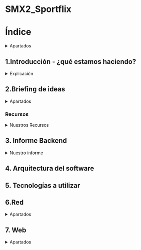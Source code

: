 # SMX2_Sportflix

# Índice
<details>
	<summary>Apartados</summary>

Nombre del proyecto: SMX2-Sportflix

1.Introducción - ¿qué estamos haciendo?

2.Briefing de ideas

3.Informe Backend

4.Arquitectura del software

5.Tecnologías a utilizar

6.Red

a.Diagrama de la red

b.Mapa físico

c.Mapa lógico

7.Web

d.Diseño

e.Mockup

f.Mapa de navegabilidad

8.Servicios

g.DNS

h.DHCP

i.Apache

j.Firewall

k.Copias de seguridad

9.Conclusiones

10.Bibliografía

</details>

## 1.Introducción - ¿qué estamos haciendo?
<details>
	<summary>Explicación</summary>
Estamos haciendo un projecto que consiste en crear una web que en nuestro caso es de notícias de fórmula 1 y tendrá apartados exclusivamente con pilotos 3D españoles, también su apartado de soporte para mirar los problemas frecuentes que suceden en nuestra web, su apartado de última hora y también su apartado de introducción explicando quienes somos. 
</details>

## 2.Briefing de ideas
  <details>
	 <summary>Apartados</summary> 
	  
### Idea seleccionada y justificación: 
Porque hemos escogido esta idea: Lo hemos escogido porque es original, también porque hay mucha información sobre los temas que hemos escogido para la web y para finalizar nuestra web se puede personalizar lo que también nos ayudaría a que el público este más atento a nuestra web y sea más llamativo. 

  
### Objectivos:
* 1 Crear la página web.
* 2 Diseñar còmo seria nuestra página web.. Diseñar una página web donde se mostrará noticias, pilotos, coches y otros detalles de la F1.
* 3 Importar noticias de Formula 1 de las webs fiables y oficiales.  
* 4 Guardar todos los datos en una base de datos.
* 5 Diseñar en 3D los coches a mostrar en la web y si es posible hacer lo mismo con los pilotos.


### Publico al que va dirigido: 
A todos los públicos que le gusté el deporte y sobretodo la fórmula 1.

### Modulos que vamos a tocar: (Asignaturas)

Seguridad:

Servicios de red:

Sistemas operativos:

Seguretat:

Aplicaciones web

Programación (optativa)

* MO5-MO6 -> Diagrama de red,mapa fisico,mapa lógico de la infraestrucutra.
* MO4-MO7 -> Servicio DHCP en un servidor Windows diferente.
* MO7 -> Servidor DNS primario.
* MO6 -> Firewall: pfsense o Sophos.
* MO6 -> Backup: Trunas y/o rsync.
* MO8 -> Mapa de navegabilidad y Mockups.
* MO8 -> web responsive.
* MO4 -> Diferenciar roles de usuarios en el sistema.
* MO6 -> Plan de contigencia y explicar los aspects de seguridad que se han implementado o que se puedan implementar.

### Materiales necesarios (fisicos y lógicos).
  Físicos: Tener una libreta a mano para apuntar ideas, comandos, así podernos organizar, ordenador.

  Lógicos: Tener el drive del proyecto abierto, visual studio instalado, enlaces a recursos para hacer el proyecto, trello, github y tener el microsoft office abierto para hacer la
  infraestructura de red.
  </details>
  
### Recursos
<Details>
	 <summary>Nuestros Recursos</summary>

## Bibliografia: 

Github (https://docs.github.com/es/get-started/start-your-journey/hello-world) , (https://gist.github.com/dasdo/9ff71c5c0efa037441b6) y (https://prestashop.es)
MySQL (https://www.mysqltutorial.org/) y (https://blog.baehost.com/comandos-basicos-para-mysql/)
Cloudflare (https://raiolanetworks.com/blog/cloudflare/) y (https://developers.cloudflare.com/cloudflare-one/connections/connect-networks/do-more-with-tunnels/local-management/tunnel-useful-commands/)
Promox (https://www.nakivo.com/es/blog/top-10-proxmox-cli-commands/) y (https://www.nakivo.com/blog/proxmox-install/)
</Details>


## 3. Informe Backend

<details>
<summary>Nuestro informe</summary>
	
### 1. Descripción general del proyecto web

¿De qué trata tu web?
            Crear una web de noticias de Fórmula 1 con los pilotos españoles y  
            también queremos que cuando clickeis al perfil del piloto os salga su coche en 3D.
            (*Puede ser que pongamos algún piloto de otro país.*)


¿Qué funcionalidades ofrecerá a los usuarios?
             Las funcionalidades que ofreceremos a los usuarios son:


Crear una cuenta al momento de entrar a la página (Registrarse y Logearse).
Tendrán un apartado donde podrán ver las últimas noticias de todos esos pilotos a la vez.
Tener un apartado de favoritos para poner sus pilotos favoritos.
Interactuar con los elementos de la web como el piloto y el coche.
 


### 2. Identificación de entidades principales
¿Qué elementos importantes hay en tu web que necesitan almacenarse?
            Usuarios: nombre, apellido1, contraseña, número de identificación, fecha en la que inició  
            sesión en la web, email.
	
            Piloto: Nombre, nacionalidad, estadísticas, número, equipo, edad, posición en las                      
            carreras,trofeos, victorias, poles y mejor puesto.
            
            Coche: Modelo, marca, color, escuderías , eslogan, motor, democión, tipo de motor,  
            fabricante de motor, cilindrada de motor, patrocinadores de los coches.


            Noticias: Origen de la web, fecha, horas,calendario de las carreras,resultados de las   
            carreras, clasificación de los pilotos, palmarés de los pilotos o los coches, clasificación  
            de los constructores.
            
¿Qué tema de información almacena? Datos de los usuarios como por ejemplo correo electrónico, contraseñas, nombre, apellido, número de identificación y la fecha en que se inició la cuenta. 


También los datos del piloto como son el nombre, nacionalidad, estadísticas, número, equipo, edad, posición en las carreras, trofeos, victorias, poles y mejor puesto. También los datos importantes del coche como es el modelo, marca, color, escuderías, eslogan, motor, democión, tipo de motor, fabricante de motor, cilindrada de motor, los patrocinadores de los coches y luego para finalizar los elementos importantes de las noticias: origen de la web, fecha, horas,calendario de las carreras,resultados de las   
carreras, clasificación de los pilotos, palmarés de los pilotos o los coches, clasificación de los constructores.








¿Por qué necesitas guardarla en la base de datos?
Porque así nos aseguramos que toda la información importante y necesaria esté bien guardada y dividida por apartados.








### 3. Datos que se deben guardar de cada entidad (atributos)
-Nombre
-Apellidos
-Correo electrónico
-Número de identificación 
-Contraseñas
-Fecha

El tipo de dato que utilizaremos es de texto, número, fecha, links y la definición que considero que corresponde es varchar, int, decimal, date, datetime y el auto increment.









### 4. Relaciones entre las entidades
<summary>Relaciones entre las entidades</summary>	
¿Cómo se relacionan unas entidades con otras?
Ejemplo:


            Usuarios:
            -id usuario 
            -nombre
            -email
            -contraseña


             Pedidos:
             -id pedido
             -id usuario (*Id Identificación*)
             -Fecha pedido
              
<img width="659" height="415" alt="image" src="https://github.com/user-attachments/assets/b815cd48-8405-49c0-bd90-d58f80f554d1" />





	




### 5. Ejemplo de datos (simulación)
<summary>Datos</summary>

	

Incluye un ejemplo de cada entidad con datos ficticios pero realistas.

Nombre: Pepe

Apellido: Morientes

Correo electrónico: pepem@gmail.com

Número de identificación: Pep2345

Contraseñas:ppm75345

Fecha de registro: 11-09-25 a las 15:40:25.

### 6. Reflexiones, dificultades y dudas que tienes sobre la base de datos
¿Qué partes te han resultado más difíciles de pensar?


Las partes que nos ha resultado más difíciles de pensar ha sido lo que les vamos a ofrecer a los usuarios porque como estamos comenzando el proyecto posiblemente se nos puede ocurrir nuevas ideas y que también podría encajar bien en nuestro proyecto.


¿Qué no tienes claro sobre la información que hay que guardar?
            
            Lo que no tenemos claro sobre la información que hay que guardar es lo del número   
            de identificación porque con el nombre y apellido pensamos que con eso es    
            suficiente. 
</details>


## 4. Arquitectura del software

## 5. Tecnologías a utilizar

## 6.Red
<details>
	<summary>Apartados</summary>
6a.Diagrama de la red


6.b.Mapa físico


6.c.Mapa lógico
	
</details>

## 7. Web
<details>
	<summary>Apartados</summary>

7.d Diseño


7.e Mockup 

<details>
<summary> Para el diseño web </summary>
	Equilibrio del diseño:
	<details> 
	Uso balanceado entre espacios vacíos y elementos visuales para evitar las saturaciónes.
	Las distribuciónes simétrica y la asimétrica según el objetivo que nosotros le queremos dar a nuestra pagina web.
	</details>
	Colores del diseño:
	<details> 
	Colores principales: rojo y blanco.
	Colores secundarios : negro y blanco.
	Colores de estado: Exito (Verda), Error (Rojo), Advertencia (Amarillo), Información (Azul clarito), etc.
	</details>
	Estrucutra del diseño:
	<details>
	Header(cabacera) fijo o dinámico con menú principal.
	Cuerpo divido en secciones claras y visualmente diferenciadas.
	Sideabar (barra lateral) opcional para navegación o contenido adicional.
	Footer (pie de página) con enlaces legales y de contacto.
	</details>
	Colores y tipografía:
	<details>
	Colores lo he mencionando anterior mente.
	Tipografia principal: sans-serif para modernidad y legibilidad.
	Tipografia secundaria: serif o cursiva para títulos o énfasis.
	Tamaños jerárquicos: titulo, subtitulos, texto normal,etc.
	Colores tipograficos: alto contraste con fondo, color para enlaces y estados.
	</details>
	Componentes de interfaz 
	<details>
	Botones. 
	<details>
	Tipos: Menú, botón de acción, botón de hipervínculo, botón repetidor, botón  desplegable.
	Estados: Identificador, activado, desactivado, sobrevolado (hover), presionado (avive).
	Estilos: Colores y sombras para cada estado.
	</details>
	Enlaces:
	<details>
	Interactivos: barras de búsqueda, paginación.
	Contenedores: pestañas, acordeones, etc.
	Controles: navegación, contenido informativo, estructuras.
	Soporte para diferentes estados (normal,hover,visitado,etc).
	</details>
	Casillas de verificación:
	<details>
	Componentes: caja, marca de verificación, etiqueta.
	Estados: marcado, desmarcado, indeterminado (por ejemplo, en selección múltiple parcial).
	</details>
	Menús desplegables:
	<details> 
	Elementos: botones, iconos, control activador.
	Lista de opciones con indicador de opción predeterminada.
	Etiquetas claras y cierre con animación.
	Uso de clases CSS para estilos y estados.
	Botones divididos para funciones combinadas (por ejemplo, acción + menú).
	</details>
	Deslizadores (sliders)
	<details> 
	Componentes: barra, manija (thumb), valor numérico.
	Etiquetas claras para valores mínimos y máximos.
	Marcas para intervalos o puntos destacados.
	Área sombreada para rango seleccionado.
	Dirección: horizontal o vertical.
	Eventos para interacción (drag, click).
	</details>
	Menús deslizadores:
	<details> 
	Principal con submenús desplegables.
	Pestañas para secciones.
	Menú de pie de página con enlaces secundarios.
	Panel lateral (sidebar) con navegación secundaria.
	Breadcrumbs (migas de pan) para orientación.
	Botón para volver a página inicio.
	Widgets de navegación adicionales (filtros, buscadores).
	</details>
	Barras de herramientas:
	<details> 
	Conjunto de iconos y botones para acciones ràpidas.
	</details>
	Barras de búsquedas
	<details>
	Campo de texto con botón o icono de búsqueda.
	Autocompletado y sugerencias.
	</details>
	Pestañas:
	<details>
	Navegación de pestañas para continido relacionado.
	Cambio de estado visual y de continido según pestaña activa.
	</details>
	Botones de retroceso
	<details> 
	Iconos o botones para regresar a la página anterior.
	</details>
	Imagénes
	<details> 
	Soporte para imagénes responsivas.
	Uso de formatos optimizados (webpp, svg para iconos).
	Alt-text para accesibilidad.
	</details>
	Cabeceras
	<details> 
	Jerarquia clara (h1, h2, h3, etc).
	Diseño con separación y posible uso de iconos o elementos gráficos.
	</details>
	Pies de página:
	<details>
	Información de contacto, redes sociales, enlaces legales y mapa del sitio.
	</details>
	Barras laterales:
	<details>
	Contenido adicional: widgets, publicidad, navegación secundaria, etc.
	</details>
	Áreas de cuerpo de la página:
	<details> 
	Zonas bien definidas para contenido principal.
	Uso de tarjetas, listas, o grids según contenido.
	</details>
	Formularios:
	<details> 
	Campos claros y accesibles.
	Validaciones visibles.
	Botones de envío y reset.
	</details>
	Notificaciones:
	<details> 
	Mensajes emergentes (toast, modales) con estados: éxito, error, advertencia, info.
	Posición fija (arriba o abajo) para no interferir con el contenido.
	</details>
	Diseño mockup
	<details>
	<summary>Diseño</summary>

<img width="1011" height="566" alt="image" src="https://github.com/user-attachments/assets/31a6b91c-be2a-4d3e-afcf-f87e207f40f2" />

<img width="795" height="633" alt="image" src="https://github.com/user-attachments/assets/e3dc652c-bd5e-4d11-a388-b6255c957640" />

<img width="798" height="638" alt="image" src="https://github.com/user-attachments/assets/257bd7d0-5780-4e30-b017-f9d9d9e214fb" />

<img width="797" height="636" alt="image" src="https://github.com/user-attachments/assets/848dbfc6-981e-4e5c-8458-bebae7abbba4" />

<img width="791" height="633" alt="image" src="https://github.com/user-attachments/assets/985844d7-6a14-4856-acc2-a0c82ed5d9da" />

<img width="504" height="635" alt="image" src="https://github.com/user-attachments/assets/a440ff9b-42bf-4f81-a0c9-26d02369b5d9" />

<img width="797" height="637" alt="image" src="https://github.com/user-attachments/assets/9b1f8c57-3e67-4fb9-b000-2ce4cda21b3f" />

<img width="509" height="639" alt="image" src="https://github.com/user-attachments/assets/2bc4dd3d-ff63-481b-ae27-cb69d2de740b" />

<img width="793" height="634" alt="image" src="https://github.com/user-attachments/assets/2a1cd6e5-8432-43ea-8e7a-818c48089699" />

<img width="512" height="635" alt="image" src="https://github.com/user-attachments/assets/62ef6f53-5348-4266-8230-e63809ea6191" />

<img width="508" height="636" alt="image" src="https://github.com/user-attachments/assets/524cbc36-5ba2-41f6-946b-e7d42979deba" />

<img width="508" height="636" alt="image" src="https://github.com/user-attachments/assets/7cdea7a2-8007-43a4-a39d-dad4418a6121" />

<img width="508" height="638" alt="image" src="https://github.com/user-attachments/assets/36122147-442e-4b5d-bbd6-d2c508e2d5a1" />

<img width="512" height="635" alt="image" src="https://github.com/user-attachments/assets/8fe64e21-dca2-42f9-a277-b5784e24726b" />

<img width="510" height="641" alt="image" src="https://github.com/user-attachments/assets/154242e1-1ac8-469a-be65-6a4f96437d0c" />

<img width="508" height="634" alt="image" src="https://github.com/user-attachments/assets/5d38e4da-1e2c-4439-a301-90c0653aeb6b" />

<img width="797" height="635" alt="image" src="https://github.com/user-attachments/assets/066172c1-58b3-4191-b1ae-f5f3f94602d9" />

<img width="798" height="634" alt="image" src="https://github.com/user-attachments/assets/b838e5d2-101c-4266-9b96-1ed38378e8b4" />

<img width="383" height="627" alt="image" src="https://github.com/user-attachments/assets/831a64c6-09cb-4247-9856-afb4d53b15fb" />

<img width="415" height="639" alt="image" src="https://github.com/user-attachments/assets/f624c7f1-d368-4d2a-aa33-5e89f03223bb" />

<img width="359" height="637" alt="image" src="https://github.com/user-attachments/assets/07a81988-369a-4fc7-a985-0a96f219944d" />

<img width="380" height="624" alt="image" src="https://github.com/user-attachments/assets/cce6031c-9d0c-43c4-88c5-a3b525789d4b" />

<img width="413" height="636" alt="image" src="https://github.com/user-attachments/assets/9b78e1d8-22b0-4d7c-a967-e3e27ca057d8" />

<img width="362" height="638" alt="image" src="https://github.com/user-attachments/assets/99b5b574-fd7b-493d-b210-fc258ac675dc" />

<img width="351" height="625" alt="image" src="https://github.com/user-attachments/assets/e94d7166-b6eb-4b6b-9da5-394467790fcc" />

<img width="376" height="636" alt="image" src="https://github.com/user-attachments/assets/5224e54e-5750-45ff-bef7-f1bddfb50b52" />
</details>

### 7f.Mapa de navegabilidad
<details>
	<sumary>Apartado</sumary>
		
</details>

### 7g. Arquitectura
<details>
	<sumary>Apartados</sumary>
</details>
## 8.Servicios	
<details>
	<summary>Apartados</summary>
	
8.g DNS

8.h DHCP

8.i Apache

8.j Firewall

8.k Copias de seguridad
</details>

## 9. Conclusiones


## 10.Bibliografía
<details>
	<summary>Bibliografía</summary>
Github (https://docs.github.com/es/get-started/start-your-journey/hello-world) , (https://gist.github.com/dasdo/9ff71c5c0efa037441b6) y (https://prestashop.es) MySQL (https://www.mysqltutorial.org/) y (https://blog.baehost.com/comandos-basicos-para-mysql/) Cloudflare (https://raiolanetworks.com/blog/cloudflare/) y (https://developers.cloudflare.com/cloudflare-one/connections/connect-networks/do-more-with-tunnels/local-management/tunnel-useful-commands/) Promox (https://www.nakivo.com/es/blog/top-10-proxmox-cli-commands/) y (https://www.nakivo.com/blog/proxmox-install/)
</details>
